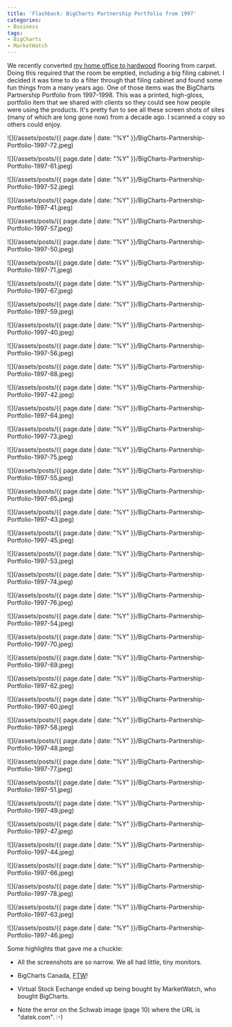 ```yaml
---
title: 'Flashback: BigCharts Partnership Portfolio from 1997'
categories:
- Business
tags:
- BigCharts
- MarketWatch
---
```


We recently converted [my home office to hardwood](http://things.thingelstad.com/post/75486047/my-office-is-ready-for-the-hardwood-floor) flooring from carpet. Doing this required that the room be emptied, including a big filing cabinet. I decided it was time to do a filter through that filing cabinet and found some fun things from a many years ago. One of those items was the BigCharts Partnership Portfolio from 1997-1998. This was a printed, high-gloss, portfolio item that we shared with clients so they could see how people were using the products. It's pretty fun to see all these screen shots of sites (many of which are long gone now) from a decade ago. I scanned a copy so others could enjoy.

  
![](/assets/posts/{{ page.date | date: "%Y" }}/BigCharts-Partnership-Portfolio-1997-72.jpeg)



![](/assets/posts/{{ page.date | date: "%Y" }}/BigCharts-Partnership-Portfolio-1997-61.jpeg)



![](/assets/posts/{{ page.date | date: "%Y" }}/BigCharts-Partnership-Portfolio-1997-52.jpeg)



![](/assets/posts/{{ page.date | date: "%Y" }}/BigCharts-Partnership-Portfolio-1997-41.jpeg)



![](/assets/posts/{{ page.date | date: "%Y" }}/BigCharts-Partnership-Portfolio-1997-57.jpeg)



![](/assets/posts/{{ page.date | date: "%Y" }}/BigCharts-Partnership-Portfolio-1997-50.jpeg)



![](/assets/posts/{{ page.date | date: "%Y" }}/BigCharts-Partnership-Portfolio-1997-71.jpeg)



![](/assets/posts/{{ page.date | date: "%Y" }}/BigCharts-Partnership-Portfolio-1997-67.jpeg)



![](/assets/posts/{{ page.date | date: "%Y" }}/BigCharts-Partnership-Portfolio-1997-59.jpeg)



![](/assets/posts/{{ page.date | date: "%Y" }}/BigCharts-Partnership-Portfolio-1997-40.jpeg)



![](/assets/posts/{{ page.date | date: "%Y" }}/BigCharts-Partnership-Portfolio-1997-56.jpeg)



![](/assets/posts/{{ page.date | date: "%Y" }}/BigCharts-Partnership-Portfolio-1997-68.jpeg)



![](/assets/posts/{{ page.date | date: "%Y" }}/BigCharts-Partnership-Portfolio-1997-42.jpeg)



![](/assets/posts/{{ page.date | date: "%Y" }}/BigCharts-Partnership-Portfolio-1997-64.jpeg)



![](/assets/posts/{{ page.date | date: "%Y" }}/BigCharts-Partnership-Portfolio-1997-73.jpeg)



![](/assets/posts/{{ page.date | date: "%Y" }}/BigCharts-Partnership-Portfolio-1997-75.jpeg)



![](/assets/posts/{{ page.date | date: "%Y" }}/BigCharts-Partnership-Portfolio-1997-55.jpeg)



![](/assets/posts/{{ page.date | date: "%Y" }}/BigCharts-Partnership-Portfolio-1997-65.jpeg)



![](/assets/posts/{{ page.date | date: "%Y" }}/BigCharts-Partnership-Portfolio-1997-43.jpeg)



![](/assets/posts/{{ page.date | date: "%Y" }}/BigCharts-Partnership-Portfolio-1997-45.jpeg)



![](/assets/posts/{{ page.date | date: "%Y" }}/BigCharts-Partnership-Portfolio-1997-53.jpeg)



![](/assets/posts/{{ page.date | date: "%Y" }}/BigCharts-Partnership-Portfolio-1997-74.jpeg)



![](/assets/posts/{{ page.date | date: "%Y" }}/BigCharts-Partnership-Portfolio-1997-76.jpeg)



![](/assets/posts/{{ page.date | date: "%Y" }}/BigCharts-Partnership-Portfolio-1997-54.jpeg)



![](/assets/posts/{{ page.date | date: "%Y" }}/BigCharts-Partnership-Portfolio-1997-70.jpeg)



![](/assets/posts/{{ page.date | date: "%Y" }}/BigCharts-Partnership-Portfolio-1997-69.jpeg)



![](/assets/posts/{{ page.date | date: "%Y" }}/BigCharts-Partnership-Portfolio-1997-62.jpeg)



![](/assets/posts/{{ page.date | date: "%Y" }}/BigCharts-Partnership-Portfolio-1997-60.jpeg)



![](/assets/posts/{{ page.date | date: "%Y" }}/BigCharts-Partnership-Portfolio-1997-58.jpeg)



![](/assets/posts/{{ page.date | date: "%Y" }}/BigCharts-Partnership-Portfolio-1997-48.jpeg)



![](/assets/posts/{{ page.date | date: "%Y" }}/BigCharts-Partnership-Portfolio-1997-77.jpeg)



![](/assets/posts/{{ page.date | date: "%Y" }}/BigCharts-Partnership-Portfolio-1997-51.jpeg)



![](/assets/posts/{{ page.date | date: "%Y" }}/BigCharts-Partnership-Portfolio-1997-49.jpeg)



![](/assets/posts/{{ page.date | date: "%Y" }}/BigCharts-Partnership-Portfolio-1997-47.jpeg)



![](/assets/posts/{{ page.date | date: "%Y" }}/BigCharts-Partnership-Portfolio-1997-44.jpeg)



![](/assets/posts/{{ page.date | date: "%Y" }}/BigCharts-Partnership-Portfolio-1997-66.jpeg)



![](/assets/posts/{{ page.date | date: "%Y" }}/BigCharts-Partnership-Portfolio-1997-78.jpeg)



![](/assets/posts/{{ page.date | date: "%Y" }}/BigCharts-Partnership-Portfolio-1997-63.jpeg)



![](/assets/posts/{{ page.date | date: "%Y" }}/BigCharts-Partnership-Portfolio-1997-46.jpeg)




Some highlights that gave me a chuckle:



  * All the screenshots are so narrow. We all had little, tiny monitors.


  * BigCharts Canada, [FTW](http://www.urbandictionary.com/define.php?term=ftw)!


  * Virtual Stock Exchange ended up being bought by MarketWatch, who bought BigCharts.


  * Note the error on the Schwab image (page 10) where the URL is "datek.com". :-)



